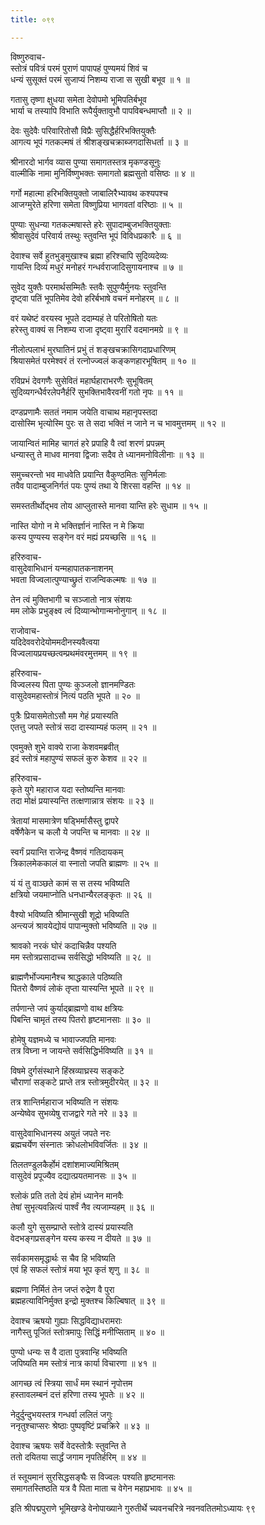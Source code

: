 ```yaml
---
title: ०९९

---
```

विष्णुरुवाच-  
स्तोत्रं पवित्रं परमं पुराणं पापापहं पुण्यमयं शिवं च  
धन्यं सुसूक्तं परमं सुजाप्यं निशम्य राजा स सुखी बभूव ॥ १ ॥


गतासु तृष्णा क्षुधया समेता देवोपमो भूमिपतिर्बभूव  
भार्या च तस्यापि विभाति रूपैर्युक्तावुभौ पापविबन्धमाप्तौ ॥ २ ॥


देवः सुदेवैः परिवारितोसौ विप्रैः सुसिद्धैर्हरिभक्तियुक्तैः  
आगत्य भूपं गतकल्मषं तं श्रीशङ्खचक्राब्जगदासिधर्ता ॥ ३ ॥


श्रीनारदो भार्गव व्यास पुण्या समागतस्तत्र मृकण्डसूनुः  
वाल्मीकि नामा मुनिर्विष्णुभक्तः समागतो ब्रह्मसुतो वसिष्ठः ॥ ४ ॥


गर्गो महात्मा हरिभक्तियुक्तो जाबालिरैभ्यावथ कश्यपश्च  
आजग्मुरेते हरिणा समेता विष्णुप्रिया भागवतां वरिष्ठाः ॥ ५ ॥


पुण्याः सुधन्या गतकल्मषास्ते हरेः सुपादाम्बुजभक्तियुक्ताः  
श्रीवासुदेवं परिवार्य तस्थुः स्तुवन्ति भूपं विविधप्रकारैः ॥ ६ ॥


देवाश्च सर्वे हुतभुङ्मुखाश्च ब्रह्मा हरिश्चापि सुदिव्यदेव्यः  
गायन्ति दिव्यं मधुरं मनोहरं गन्धर्वराजादिसुगायनाश्च ॥ ७ ॥


सुवेद युक्तैः परमार्थसम्मितैः स्तवैः सुपुण्यैर्मुनयः स्तुवन्ति  
दृष्ट्वा पतिं भूपतिमेव देवो हरिर्बभाषे वचनं मनोहरम् ॥ ८ ॥


वरं यथेष्टं वरयस्व भूपते ददाम्यहं ते परितोषितो यतः  
हरेस्तु वाक्यं स निशम्य राजा दृष्ट्वा मुरारिं वदमानमग्रे ॥ ९ ॥


नीलोत्पलाभं मुरघातिनं प्रभुं तं शङ्खचक्रासिगदाप्रधारिणम्  
श्रियासमेतं परमेश्वरं तं रत्नोज्ज्वलं कङ्कणहारभूषितम् ॥ १० ॥


रविप्रभं देवगणैः सुसेवितं महार्घहाराभरणैः सुभूषितम्  
सुदिव्यगन्धैर्वरलेपनैर्हरिं सुभक्तिभावैरवनीं गतो नृपः ॥ ११ ॥


दण्डप्रणामैः सततं नमाम जयेति वाचाथ महानृपस्तदा  
दासोस्मि भृत्योस्मि पुरः स ते सदा भक्तिं न जाने न च भावमुत्तमम् ॥ १२ ॥


जायान्वितं मामिह चागतं हरे प्रपाहि वै त्वां शरणं प्रपन्नम्  
धन्यास्तु ते माधव मानवा द्विजाः सदैव ते ध्यानमनोविलीनाः ॥ १३ ॥


समुच्चरन्तो भव माधवेति प्रयान्ति वैकुण्ठमितः सुनिर्मलाः  
तवैव पादाम्बुजनिर्गतं पयः पुण्यं तथा ये शिरसा वहन्ति ॥ १४ ॥


समस्ततीर्थोद्भव तोय आप्लुतास्ते मानवा यान्ति हरेः सुधाम ॥ १५ ॥


नास्ति योगो न मे भक्तिर्ज्ञानं नास्ति न मे क्रिया  
कस्य पुण्यस्य सङ्गेन वरं मह्यं प्रयच्छसि ॥ १६ ॥


हरिरुवाच-  
वासुदेवाभिधानं यन्महापातकनाशनम्  
भवता विज्वलात्पुण्याच्छ्रुतं राजन्विकल्मषः ॥ १७ ॥


तेन त्वं मुक्तिभागी च सञ्जातो नात्र संशयः  
मम लोके प्रभुङ्क्ष्व त्वं दिव्यान्भोगान्मनोनुगान् ॥ १८ ॥


राजोवाच-  
यदिदेववरोदेयोममदीनस्यवैत्वया  
विज्वलायप्रयच्छत्वम्प्रथमंवरमुत्तमम् ॥ १९ ॥


हरिरुवाच-  
विज्वलस्य पिता पुण्यः कुञ्जलो ज्ञानमण्डितः  
वासुदेवमहास्तोत्रं नित्यं पठति भूपते ॥ २० ॥


पुत्रैः प्रियासमेतोऽसौ मम गेहं प्रयास्यति  
एतत्तु जपते स्तोत्रं सदा दास्याम्यहं फलम् ॥ २१ ॥


एवमुक्ते शुभे वाक्ये राजा केशवमब्रवीत्  
इदं स्तोत्रं महापुण्यं सफलं कुरु केशव ॥ २२ ॥


हरिरुवाच-  
कृते युगे महाराज यदा स्तोष्यन्ति मानवाः  
तदा मोक्षं प्रयास्यन्ति तत्क्षणान्नात्र संशयः ॥ २३ ॥


त्रेतायां मासमात्रेण षड्भिर्मासैस्तु द्वापरे  
वर्षेणैकेन च कलौ ये जपन्ति च मानवाः ॥ २४ ॥


स्वर्गं प्रयान्ति राजेन्द्र वैष्णवं गतिदायकम्  
त्रिकालमेककालं वा स्नातो जपति ब्राह्मणः ॥ २५ ॥


यं यं तु वाञ्छते कामं स स तस्य भविष्यति  
क्षत्रियो जयमाप्नोति धनधान्यैरलङ्कृतः ॥ २६ ॥


वैश्यो भविष्यति श्रीमान्सुखी शूद्रो भविष्यति  
अन्त्यजं श्रावयेद्योयं पापान्मुक्तो भविष्यति ॥ २७ ॥


श्रावको नरकं घोरं कदाचिन्नैव पश्यति  
मम स्तोत्रप्रसादाच्च सर्वसिद्धो भविष्यति ॥ २८ ॥


ब्राह्मणैर्भोज्यमानैश्च श्राद्धकाले पठिष्यति  
पितरो वैष्णवं लोकं तृप्ता यास्यन्ति भूपते ॥ २९ ॥


तर्पणान्ते जपं कुर्याद्ब्राह्मणो वाथ क्षत्रियः  
पिबन्ति चामृतं तस्य पितरो हृष्टमानसाः ॥ ३० ॥


होमेषु यज्ञमध्ये च भावाज्जपति मानवः  
तत्र विघ्ना न जायन्ते सर्वसिद्धिर्भविष्यति ॥ ३१ ॥


विषमे दुर्गसंस्थाने हिंस्रव्याघ्रस्य सङ्कटे  
चौराणां सङ्कटे प्राप्ते तत्र स्तोत्रमुदीरयेत् ॥ ३२ ॥


तत्र शान्तिर्महाराज भविष्यति न संशयः  
अन्येष्वेव सुभव्येषु राजद्वारे गते नरे ॥ ३३ ॥


वासुदेवाभिधानस्य अयुतं जपते नरः  
ब्रह्मचर्येण संस्नातः क्रोधलोभविवर्जितः ॥ ३४ ॥


तिलतण्डुलकैर्होमं दशांशमाज्यमिश्रितम्  
वासुदेवं प्रपूज्यैव दद्यात्प्रयतमानसः ॥ ३५ ॥


श्लोकं प्रति ततो देयं होमं ध्यानेन मानवैः  
तेषां सुभृत्यवन्नित्यं पार्श्वं नैव त्यजाम्यहम् ॥ ३६ ॥


कलौ युगे सुसम्प्राप्ते स्तोत्रे दास्यं प्रयास्यति  
वेदभङ्गप्रसङ्गेन यस्य कस्य न दीयते ॥ ३७ ॥


सर्वकामसमृद्धार्थः स चैव हि भविष्यति  
एवं हि सफलं स्तोत्रं मया भूप कृतं शृणु ॥ ३८ ॥


ब्रह्मणा निर्मितं तेन जप्तं रुद्रेण वै पुरा  
ब्रह्महत्याविनिर्मुक्त इन्द्रो मुक्तश्च किल्बिषात् ॥ ३९ ॥


देवाश्च ऋषयो गुह्याः सिद्धविद्याधरामराः  
नागैस्तु पूजितं स्तोत्रमापुः सिद्धिं मनीप्सिताम् ॥ ४० ॥


पुण्यो धन्यः स वै दाता पुत्रवान्हि भविष्यति  
जपिष्यति मम स्तोत्रं नात्र कार्या विचारणा ॥ ४१ ॥


आगच्छ त्वं स्त्रिया सार्धं मम स्थानं नृपोत्तम  
हस्तावलम्बनं दत्तं हरिणा तस्य भूपतेः ॥ ४२ ॥


नेदुर्दुन्दुभयस्तत्र गन्धर्वा ललितं जगुः  
ननृतुश्चाप्सरः श्रेष्ठाः पुष्पवृष्टिं प्रचक्रिरे ॥ ४३ ॥


देवाश्च ऋषयः सर्वे वेदस्तोत्रैः स्तुवन्ति ते  
ततो दयितया सार्द्धं जगाम नृपतिर्हरिम् ॥ ४४ ॥


तं स्तूयमानं सुरसिद्धसङ्घैः स विज्वलः पश्यति हृष्टमानसः  
समागतस्तिष्ठति यत्र वै पिता माता च वेगेन महाप्रभावः ॥ ४५ ॥


इति श्रीपद्मपुराणे भूमिखण्डे वेनोपाख्याने गुरुतीर्थे च्यवनचरित्रे नवनवतितमोऽध्यायः ९९